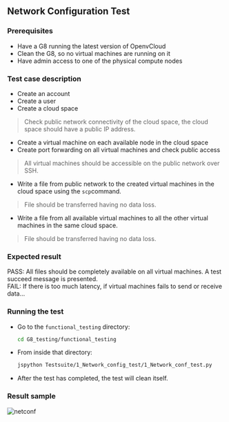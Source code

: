 ## Network Configuration Test

### Prerequisites
- Have a G8 running the latest version of OpenvCloud
- Clean the G8, so no virtual machines are running on it
- Have admin access to one of the physical compute nodes

### Test case description
- Create an account
- Create a user
- Create a cloud space

> Check public network connectivity of the cloud space, the cloud space should have a public IP address.

- Create a virtual machine on each available node in the cloud space
- Create port forwarding on all virtual machines and check public access

> All virtual machines should be accessible on the public network over SSH.

- Write a file from public network to the created virtual machines in the cloud space using the `scp`command.

> File should be transferred having no data loss.

- Write a file from all available virtual machines to all the other virtual machines in the same cloud space.

> File should be transferred having no data loss.

### Expected result
PASS: All files should be completely available on all virtual machines. A test succeed message is presented.  
FAIL: If there is too much latency, if virtual machines fails to send or receive data...

### Running the test
- Go to the `functional_testing` directory:
  ```bash
  cd G8_testing/functional_testing
  ```

- From inside that directory:
  ```bash
  jspython Testsuite/1_Network_config_test/1_Network_conf_test.py 
  ```

- After the test has completed, the test will clean itself.

### Result sample
![netconf](https://cloud.githubusercontent.com/assets/15011431/16178107/84e9af3a-3648-11e6-916e-ee4e03baa8b7.png)